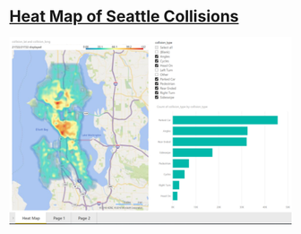 # [Heat Map of Seattle Collisions](https://app.powerbi.com/view?r=eyJrIjoiODU4ZmI2MzAtZGFkOS00ODljLTg3YTItOTQ1NTAwZjgwODVjIiwidCI6ImY2YjZkZDViLWYwMmYtNDQxYS05OWEwLTE2MmFjNTA2MGJkMiIsImMiOjZ9)

[![Heat Map](heat-map.png)](https://app.powerbi.com/view?r=eyJrIjoiODU4ZmI2MzAtZGFkOS00ODljLTg3YTItOTQ1NTAwZjgwODVjIiwidCI6ImY2YjZkZDViLWYwMmYtNDQxYS05OWEwLTE2MmFjNTA2MGJkMiIsImMiOjZ9)
